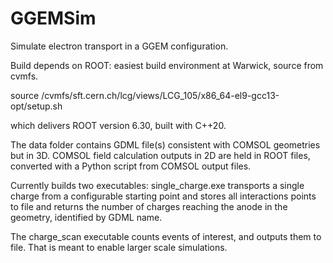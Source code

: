 # GGEMSim
Simulate electron transport in a GGEM configuration.

Build depends on ROOT: easiest build environment at Warwick, source from cvmfs.

source /cvmfs/sft.cern.ch/lcg/views/LCG_105/x86_64-el9-gcc13-opt/setup.sh

which delivers ROOT version 6.30, built with C++20.

The data folder contains GDML file(s) consistent with COMSOL geometries but in 3D. COMSOL field calculation
outputs in 2D are held in ROOT files, converted with a Python script from COMSOL output files.

Currently builds two executables: single_charge.exe transports a single charge from a configurable
starting point and stores all interactions points to file and returns the number of charges reaching the anode 
in the geometry, identified by GDML name.

The charge_scan executable counts events of interest, and outputs them to file. That is meant to enable
larger scale simulations.
